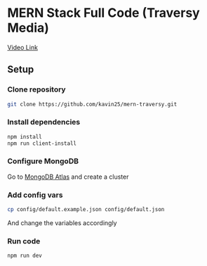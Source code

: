 # MERN Stack Full Code (Traversy Media)

[Video Link](https://www.youtube.com/watch?v=Efwp65XF0bM&list=PLillGF-RfqbbiTGgA77tGO426V3hRF9iE&index=12)

## Setup

### Clone repository

```sh
git clone https://github.com/kavin25/mern-traversy.git
```

### Install dependencies

```sh
npm install
npm run client-install
```

### Configure MongoDB

Go to [MongoDB Atlas](https://www.mongodb.com/cloud/atlas) and create a cluster

### Add config vars

```sh
cp config/default.example.json config/default.json
```

And change the variables accordingly

### Run code

```sh
npm run dev
```
